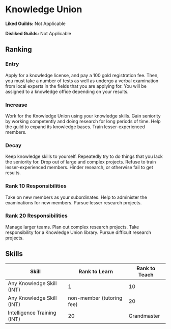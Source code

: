 # Knowledge Union

**Liked Guilds:** Not Applicable

**Disliked Guilds:** Not Applicable

## Ranking

### Entry

Apply for a knowledge license, and pay a 100 gold registration fee. Then, you must take a number of tests as well as undergo a verbal examination from local experts in the fields that you are applying for. You will be assigned to a knowledge office depending on your results.

### Increase

Work for the Knowledge Union using your knowledge skills. Gain seniority by working competently and doing research for long periods of time. Help the guild to expand its knowledge bases. Train lesser-experienced members.

### Decay

Keep knowledge skills to yourself. Repeatedly try to do things that you lack the seniority for. Drop out of large and complex projects. Refuse to train lesser-experienced members. Hinder research, or otherwise fail to get results.

### Rank 10 Responsibilities

Take on new members as your subordinates. Help to administer the examinations for new members. Pursue lesser research projects.

### Rank 20 Responsibilities

Manage larger teams. Plan out complex research projects. Take responsibility for a Knowledge Union library. Pursue difficult research projects.

## Skills

| Skill | Rank to Learn | Rank to Teach |
| ---   | ---           | ---           |
| Any Knowledge Skill (INT) | 1 | 10
| Any Knowledge Skill (INT) | non-member (tutoring fee) | 20
| Intelligence Training (INT) | 20 | Grandmaster
